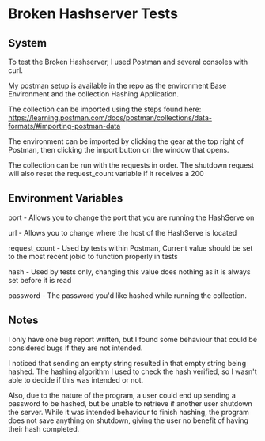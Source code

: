 # Broken Hashserver Tests

## System

To test the Broken Hashserver, I used Postman and several consoles with curl.

My postman setup is available in the repo as the environment Base Environment and the collection Hashing Application.

The collection can be imported using the steps found here: https://learning.postman.com/docs/postman/collections/data-formats/#importing-postman-data

The environment can be imported by clicking the gear at the top right of Postman, then clicking the import button on the window that opens.

The collection can be run with the requests in order.  The shutdown request will also reset the request_count variable if it receives a 200

## Environment Variables
port - Allows you to change the port that you are running the HashServe on

url - Allows you to change where the host of the HashServe is located

request_count - Used by tests within Postman, Current value should be set to the most recent jobid to function properly in tests

hash - Used by tests only, changing this value does nothing as it is always set before it is read

password - The password you'd like hashed while running the collection.

## Notes
I only have one bug report written, but I found some behaviour that could be considered bugs if they are not intended.  

I noticed that sending an empty string resulted in that empty string being hashed.  The hashing algorithm I used to check the hash verified, so I wasn't able to decide if this was intended or not.

Also, due to the nature of the program, a user could end up sending a password to be hashed, but be unable to retrieve if another user shutdown the server.  While it was intended behaviour to finish hashing, the program does not save anything on shutdown, giving the user no benefit of having their hash completed.
